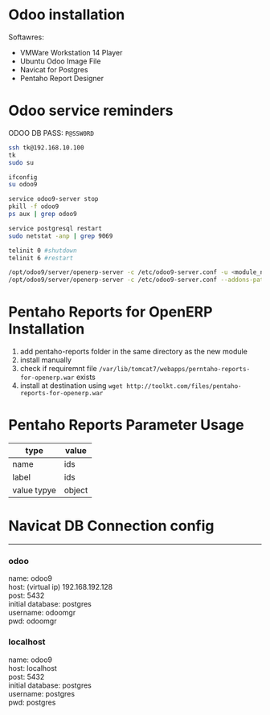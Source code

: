 # Odoo installation 
Softawres:  
- VMWare Workstation 14 Player
- Ubuntu Odoo Image File
- Navicat for Postgres
- Pentaho Report Designer

# Odoo service reminders
ODOO DB PASS: `P@SSW0RD`  
```bash
ssh tk@192.168.10.100
tk
sudo su

ifconfig
su odoo9

service odoo9-server stop
pkill -f odoo9
ps aux | grep odoo9

service postgresql restart
sudo netstat -anp | grep 9069

telinit 0 #shutdown
telinit 6 #restart

/opt/odoo9/server/openerp-server -c /etc/odoo9-server.conf -u <module_name> -d <db_name>
/opt/odoo9/server/openerp-server -c /etc/odoo9-server.conf --addons-path=/opt/odoo9/custom/addons,/opt/odoo9/custom/
```

# Pentaho Reports for OpenERP Installation
1. add pentaho-reports folder in the same directory as the new module
2. install manually
3. check if requiremnt file `/var/lib/tomcat7/webapps/perntaho-reports-for-openerp.war` exists
4. install at destination using `wget http://toolkt.com/files/pentaho-reports-for-openerp.war`

# Pentaho Reports Parameter Usage
type | value
--- | ---
name | ids
label | ids
value typye | object

# Navicat DB Connection config
-------------------
### odoo
name: odoo9  
host: (virtual ip) 192.168.192.128  
post: 5432  
initial database: postgres  
username: odoomgr  
pwd: odoomgr  
### localhost
name: odoo9  
host: localhost  
post: 5432  
initial database: postgres  
username: postgres  
pwd: postgres  
